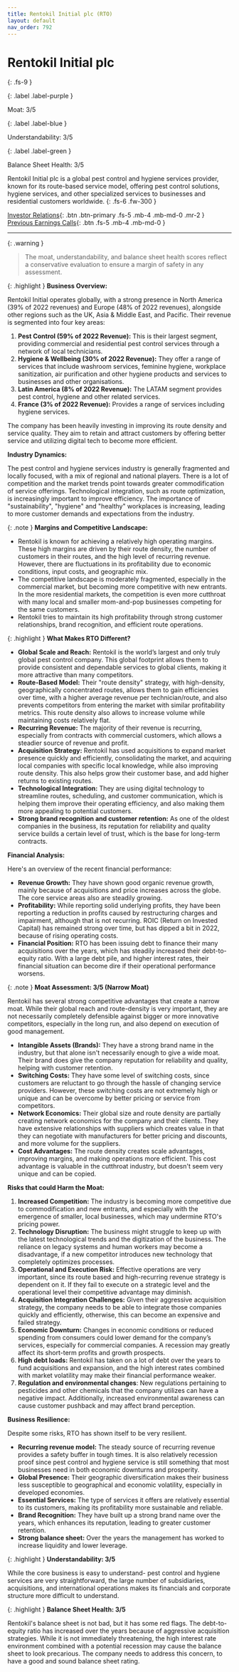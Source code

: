 ```yaml
---
title: Rentokil Initial plc (RTO)
layout: default
nav_order: 792
---
```


# Rentokil Initial plc
{: .fs-9 }

{: .label .label-purple }

Moat: 3/5

{: .label .label-blue }

Understandability: 3/5

{: .label .label-green }

Balance Sheet Health: 3/5

Rentokil Initial plc is a global pest control and hygiene services provider, known for its route-based service model, offering pest control solutions, hygiene services, and other specialized services to businesses and residential customers worldwide.
{: .fs-6 .fw-300 }

[Investor Relations](https://www.google.com/search?q=RTO+investor+relations){: .btn .btn-primary .fs-5 .mb-4 .mb-md-0 .mr-2 }
[Previous Earnings Calls](https://discountingcashflows.com/company/RTO/transcripts/){: .btn .fs-5 .mb-4 .mb-md-0 }

---

{: .warning }
>The moat, understandability, and balance sheet health scores reflect a conservative evaluation to ensure a margin of safety in any assessment.



{: .highlight }
**Business Overview:**

Rentokil Initial operates globally, with a strong presence in North America (39% of 2022 revenues) and Europe (48% of 2022 revenues), alongside other regions such as the UK, Asia & Middle East, and Pacific. Their revenue is segmented into four key areas:

1.  **Pest Control (59% of 2022 Revenue):** This is their largest segment, providing commercial and residential pest control services through a network of local technicians.
2. **Hygiene & Wellbeing (30% of 2022 Revenue):** They offer a range of services that include washroom services, feminine hygiene, workplace sanitization, air purification and other hygiene products and services to businesses and other organisations.
3. **Latin America (8% of 2022 Revenue):** The LATAM segment provides pest control, hygiene and other related services.
4. **France (3% of 2022 Revenue):**  Provides a range of services including hygiene services.

The company has been heavily investing in improving its route density and service quality. They aim to retain and attract customers by offering better service and utilizing digital tech to become more efficient. 

**Industry Dynamics:**

The pest control and hygiene services industry is generally fragmented and locally focused, with a mix of regional and national players. There is a lot of competition and the market trends point towards greater commodification of service offerings. Technological integration, such as route optimization, is increasingly important to improve efficiency.  The importance of "sustainability", "hygiene" and "healthy" workplaces is increasing, leading to more customer demands and expectations from the industry.

{: .note }
**Margins and Competitive Landscape:**

*   Rentokil is known for achieving a relatively high operating margins. These high margins are driven by their route density, the number of customers in their routes, and the high level of recurring revenue. However, there are fluctuations in its profitability due to economic conditions, input costs, and geographic mix.
*   The competitive landscape is moderately fragmented, especially in the commercial market, but becoming more competitive with new entrants. In the more residential markets, the competition is even more cutthroat with many local and smaller mom-and-pop businesses competing for the same customers.
*  Rentokil tries to maintain its high profitability through strong customer relationships, brand recognition, and efficient route operations.

{: .highlight }
**What Makes RTO Different?**

*   **Global Scale and Reach:** Rentokil is the world’s largest and only truly global pest control company. This global footprint allows them to provide consistent and dependable services to global clients, making it more attractive than many competitors.
*   **Route-Based Model:**  Their "route density" strategy, with high-density, geographically concentrated routes, allows them to gain efficiencies over time, with a higher average revenue per technician/route, and also prevents competitors from entering the market with similar profitability metrics. This route density also allows to increase volume while maintaining costs relatively flat.
*   **Recurring Revenue:** The majority of their revenue is recurring, especially from contracts with commercial customers, which allows a steadier source of revenue and profit.
*   **Acquisition Strategy:** Rentokil has used acquisitions to expand market presence quickly and efficiently, consolidating the market, and acquiring local companies with specific local knowledge, while also improving route density. This also helps grow their customer base, and add higher returns to existing routes.
*   **Technological Integration:** They are using digital technology to streamline routes, scheduling, and customer communication, which is helping them improve their operating efficiency, and also making them more appealing to potential customers.
*   **Strong brand recognition and customer retention:** As one of the oldest companies in the business, its reputation for reliability and quality service builds a certain level of trust, which is the base for long-term contracts.

**Financial Analysis:**

Here's an overview of the recent financial performance:

*   **Revenue Growth:** They have shown good organic revenue growth, mainly because of acquisitions and price increases across the globe. The core service areas also are steadily growing.
*   **Profitability:** While reporting solid underlying profits, they have been reporting a reduction in profits caused by restructuring charges and impairment, although that is not recurring. ROIC (Return on Invested Capital) has remained strong over time, but has dipped a bit in 2022, because of rising operating costs.
*   **Financial Position:** RTO has been issuing debt to finance their many acquisitions over the years, which has steadily increased their debt-to-equity ratio. With a large debt pile, and higher interest rates, their financial situation can become dire if their operational performance worsens.

{: .note }
**Moat Assessment: 3/5 (Narrow Moat)**

Rentokil has several strong competitive advantages that create a narrow moat. While their global reach and route-density is very important, they are not necessarily completely defensible against bigger or more innovative competitors, especially in the long run, and also depend on execution of good management.

*   **Intangible Assets (Brands):** They have a strong brand name in the industry, but that alone isn't necessarily enough to give a wide moat. Their brand does give the company reputation for reliability and quality, helping with customer retention. 
*   **Switching Costs:** They have some level of switching costs, since customers are reluctant to go through the hassle of changing service providers. However, these switching costs are not extremely high or unique and can be overcome by better pricing or service from competitors.
*   **Network Economics:** Their global size and route density are partially creating network economics for the company and their clients. They have extensive relationships with suppliers which creates value in that they can negotiate with manufacturers for better pricing and discounts, and more volume for the suppliers.
*   **Cost Advantages:** The route density creates scale advantages, improving margins, and making operations more efficient. This cost advantage is valuable in the cutthroat industry, but doesn't seem very unique and can be copied.

**Risks that could Harm the Moat:**

1.  **Increased Competition:** The industry is becoming more competitive due to commodification and new entrants, and especially with the emergence of smaller, local businesses, which may undermine RTO's pricing power.
2.  **Technology Disruption:** The business might struggle to keep up with the latest technological trends and the digitization of the business. The reliance on legacy systems and human workers may become a disadvantage, if a new competitor introduces new technology that completely optimizes processes.
3.  **Operational and Execution Risk:** Effective operations are very important, since its route based and high-recurring revenue strategy is dependent on it. If they fail to execute on a strategic level and the operational level their competitive advantage may diminish.
4.  **Acquisition Integration Challenges:** Given their aggressive acquisition strategy, the company needs to be able to integrate those companies quickly and efficiently, otherwise, this can become an expensive and failed strategy.
5.  **Economic Downturn:** Changes in economic conditions or reduced spending from consumers could lower demand for the company’s services, especially for commercial companies. A recession may greatly affect its short-term profits and growth prospects.
6.   **High debt loads:** Rentokil has taken on a lot of debt over the years to fund acquisitions and expansion, and the high interest rates combined with market volatility may make their financial performance weaker.
7. **Regulation and environmental changes**: New regulations pertaining to pesticides and other chemicals that the company utilizes can have a negative impact. Additionally, increased environmental awareness can cause customer pushback and may affect brand perception.

**Business Resilience:**

Despite some risks, RTO has shown itself to be very resilient.

*   **Recurring revenue model:** The steady source of recurring revenue provides a safety buffer in tough times. It is also relatively recession proof since pest control and hygiene service is still something that most businesses need in both economic downturns and prosperity.
*   **Global Presence:** Their geographic diversification makes their business less susceptible to geographical and economic volatility, especially in developed economies.
*   **Essential Services:** The type of services it offers are relatively essential to its customers, making its profitability more sustainable and reliable.
*   **Brand Recognition:** They have built up a strong brand name over the years, which enhances its reputation, leading to greater customer retention.
*   **Strong balance sheet:** Over the years the management has worked to increase liquidity and lower leverage.

{: .highlight }
**Understandability: 3/5**

While the core business is easy to understand- pest control and hygiene services are very straightforward, the large number of subsidiaries, acquisitions, and international operations makes its financials and corporate structure more difficult to understand.

{: .highlight }
**Balance Sheet Health: 3/5**

Rentokil's balance sheet is not bad, but it has some red flags. The debt-to-equity ratio has increased over the years because of aggressive acquisition strategies. While it is not immediately threatening, the high interest rate environment combined with a potential recession may cause the balance sheet to look precarious. The company needs to address this concern, to have a good and sound balance sheet rating.

